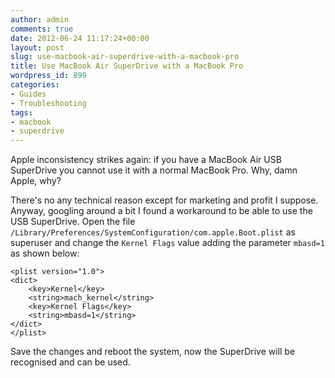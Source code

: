 ```yaml
---
author: admin
comments: true
date: 2012-06-24 11:17:24+00:00
layout: post
slug: use-macbook-air-superdrive-with-a-macbook-pro
title: Use MacBook Air SuperDrive with a MacBook Pro
wordpress_id: 899
categories:
- Guides
- Troubleshooting
tags:
- macbook
- superdrive
---
```


Apple inconsistency strikes again: if you have a MacBook Air USB SuperDrive you cannot use it with a normal MacBook Pro. Why, damn Apple, why?
<!-- more -->
There's no any technical reason except for marketing and profit I suppose. Anyway, googling around a bit I found a workaround to be able to use the USB SuperDrive.
Open the file `/Library/Preferences/SystemConfiguration/com.apple.Boot.plist` as superuser and change the `Kernel Flags` value adding the parameter `mbasd=1` as shown below:

    
    
    
    
    <plist version="1.0">
    <dict>
    	<key>Kernel</key>
    	<string>mach_kernel</string>
    	<key>Kernel Flags</key>
    	<string>mbasd=1</string>
    </dict>
    </plist>
    


Save the changes and reboot the system, now the SuperDrive will be recognised and can be used.
